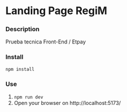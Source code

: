 # Landing Page RegiM

### Description

Prueba tecnica Front-End / Etpay

### Install

`npm install`


### Use

1. `npm run dev`
2. Open your browser on http://localhost:5173/